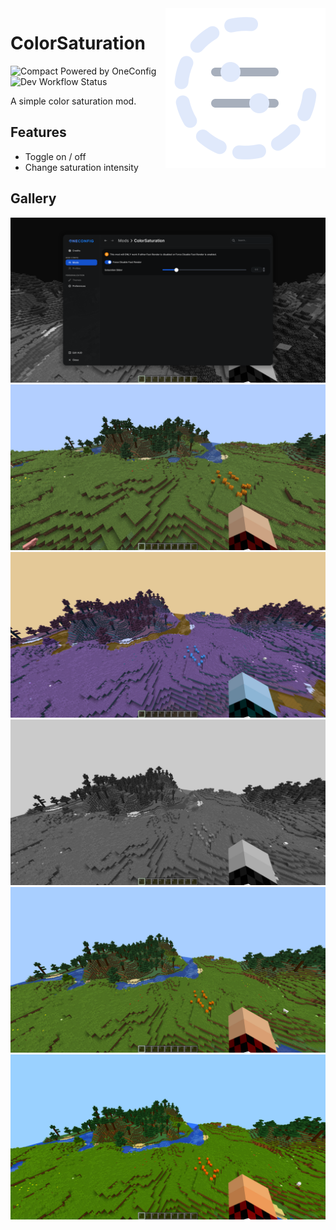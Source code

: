 <img align="right" src="src/main/resources/colorsaturation.svg" alt="ColorSaturation Icon"/>

# ColorSaturation

![Compact Powered by OneConfig](https://polyfrost.org/img/compact_vector.svg)  ![Dev Workflow Status](https://img.shields.io/github/v/release/Polyfrost/ColorSaturation.svg?style=for-the-badge&color=1452cc&label=release)

A simple color saturation mod.

## Features

- Toggle on / off
- Change saturation intensity

## Gallery

![settings-page.png](images/settings-page.png)
![1.png](images/1.png)
![-1.png](images/-1.png)
![0.png](images/0.png)
![1.4.png](images/1.4.png)
![2.png](images/2.png)
